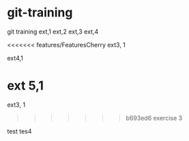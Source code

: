 # git-training
git training
ext,1
ext,2
ext,3
ext,4

<<<<<<< features/FeaturesCherry
ext3, 1

ext4,1

ext 5,1
=======
ext3, 1
>>>>>>> b693ed6 exercise 3

test
tes4

